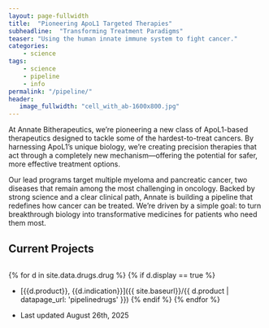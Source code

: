 ```yaml
---
layout: page-fullwidth
title:  "Pioneering ApoL1 Targeted Therapies"
subheadline:  "Transforming Treatment Paradigms"
teaser: "Using the human innate immune system to fight cancer."
categories:
    - science
tags:
    - science
    - pipeline
    - info
permalink: "/pipeline/"
header:
   image_fullwidth: "cell_with_ab-1600x800.jpg"
---
```


At Annate Bitherapeutics, we’re pioneering a new class of ApoL1-based therapeutics designed to tackle some of the hardest-to-treat cancers. By harnessing ApoL1’s unique biology, we’re creating precision therapies that act through a completely new mechanism—offering the potential for safer, more effective treatment options.

Our lead programs target multiple myeloma and pancreatic cancer, two diseases that remain among the most challenging in oncology. Backed by strong science and a clear clinical path, Annate is building a pipeline that redefines how cancer can be treated. We’re driven by a simple goal: to turn breakthrough biology into transformative medicines for patients who need them most.

## Current Projects

<img src="{{ site.urlimg }}2025-08-pipeline_white.png" alt="" />

{% for d in site.data.drugs.drug %}
{% if d.display == true %}
* [{{d.product}}, {{d.indication}}]({{ site.baseurl}}/{{ d.product | datapage_url: 'pipelinedrugs' }})
{% endif %}
{% endfor %}

* Last updated August 26th, 2025

